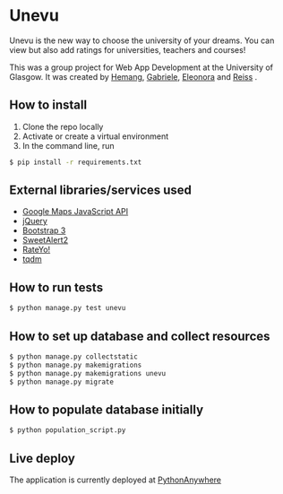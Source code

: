 # Unevu
Unevu is the new way to choose the university of your dreams. You can view but also add ratings for universities, teachers and courses!

This was a group project for Web App Development at the University of Glasgow. It was created by [Hemang](https://github.com/hkdeman/), [Gabriele](https://github.com/gdaugenaite), [Eleonora](https://github.com/eleondella) and [Reiss](https://github.com/reissGRVS) .

## How to install
1. Clone the repo locally
2. Activate or create a virtual environment
3. In the command line, run
```bash
$ pip install -r requirements.txt
```

## External libraries/services used
* [Google Maps JavaScript API](https://developers.google.com/maps/documentation/javascript/)
* [jQuery](https://jquery.com/)
* [Bootstrap 3](https://getbootstrap.com/docs/3.3/)
* [SweetAlert2](https://sweetalert2.github.io/)
* [RateYo!](http://rateyo.fundoocode.ninja/)
* [tqdm](https://github.com/noamraph/tqdm)

## How to run tests
```bash
$ python manage.py test unevu
```
## How to set up database and collect resources
```bash
$ python manage.py collectstatic
$ python manage.py makemigrations
$ python manage.py makemigrations unevu
$ python manage.py migrate
```
## How to populate database initially
```bash
$ python population_script.py
```

## Live deploy
The application is currently deployed at [PythonAnywhere](http://wad2teamdlab7.pythonanywhere.com/)

